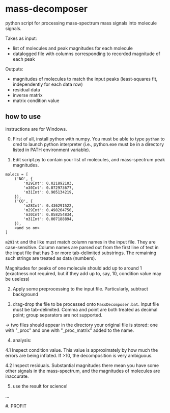 # mass-decomposer
python script for processing mass-spectrum mass signals into molecule signals.

Takes as input:
* list of molecules and peak magnitudes for each molecule
* datalogged file with columns corresponding to recorded magnitude of each peak

Outputs:
* magnitudes of molecules to match the input peaks (least-squares fit, independently for each data row)
* residual data
* inverse matrix
* matrix condition value

## how to use
instructions are for Windows.

0. First of all, install python with numpy. You must be able to type `python` to cmd to launch python interpreter (i.e., python.exe must be in a directory listed in PATH environment variable).

1. Edit script.py to contain your list of molecules, and mass-spectrum peak magnitudes.

```
molecs = [
    ('NO', {
        'm29Int': 0.021892103,
        'm30Int': 0.072973677,
        'm31Int': 0.905134219,
    }),
    ('CO', {
        'm28Int': 0.436291522,
        'm29Int': 0.498264750,
        'm30Int': 0.058254834,
        'm31Int': 0.007188894,
    }),
    <and so on>
]
```
`m29Int` and the like must match column names in the input file. They are case-sensitive. 
Column names are parsed out from the first line of text in the input file that has 3 or more tab-delimited substrings. The remaining such strings are treated as data (numbers).

Magnitudes for peaks of one molecule should add up to around 1 (exactness not required, but if they add up to, say, 10, condition value may be useless) 

2. Apply some preprocessing to the input file. Particularly, subtract background

3. drag-drop the file to be processed onto `MassDecomposer.bat`.
Input file must be tab-delimited. Comma and point are both treated as decimal point; group separators are not supported.

-> two files should appear in the directory your original file is stored: one with "_proc" and one with "_proc_matrix" added to the name.

4. analysis:

  4.1 Inspect condition value. This value is approximately by how much the errors are being inflated. If >10, the decomposition is very ambiguous.

  4.2 Inspect residuals. Substantial magnitudes there mean you have some other signals in the mass-spectrum, and the magnitudes of molecules are inaccurate.

5. use the result for science!

...

#. PROFIT
